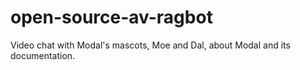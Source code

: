 # open-source-av-ragbot
Video chat with Modal's mascots, Moe and Dal, about Modal and its documentation.
